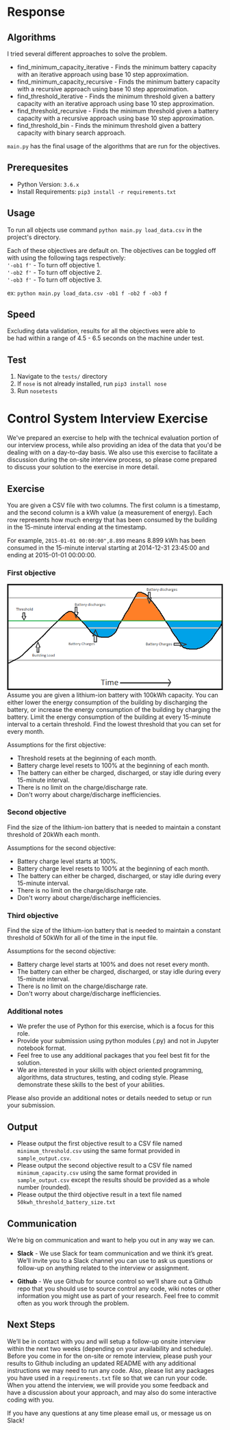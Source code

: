 # Response  

## Algorithms
I tried several different approaches to solve the problem.
* find_minimum_capacity_iterative - Finds the minimum battery capacity with an iterative approach using base 10 step approximation.
* find_minimum_capacity_recursive - Finds the minimum battery capacity with a recursive approach using base 10 step approximation.
* find_threshold_iterative - Finds the minimum threshold given a battery capacity with an iterative approach using base 10 step approximation.
* find_threshold_recursive - Finds the minimum threshold given a battery capacity with a recursive approach using base 10 step approximation.
* find_threshold_bin - Finds the minimum threshold given a battery capacity with binary search approach.

`main.py` has the final usage of the algorithms that are run for the objectives.

## Prerequesites
* Python Version: `3.6.x`  
* Install Requirements: `pip3 install -r requirements.txt`

## Usage
To run all objects use command `python main.py load_data.csv` in the project's directory.

Each of these objectives are default on.
The objectives can be toggled off with using the following tags respectively:  
`'-ob1 f'` - To turn off objective 1.  
`'-ob2 f'` - To turn off objective 2.  
`'-ob3 f'` - To turn off objective 3.  
  
ex: `python main.py load_data.csv -ob1 f -ob2 f -ob3 f`

## Speed
Excluding data validation, results for all the objectives were able to  
be had within a range of 4.5 - 6.5 seconds on the machine under test.

## Test  
1. Navigate to the `tests/` directory
2. If `nose` is not already installed, run `pip3 install nose`
3. Run `nosetests`  


# Control System Interview Exercise
We've prepared an exercise to help with the technical evaluation portion of our interview process, while also providing an idea of the data that you'd be dealing with on a day-to-day basis. We also use this exercise to facilitate a discussion during the on-site interview process, so please come prepared to discuss your solution to the exercise in more detail.

## Exercise
You are given a CSV file with two columns. The first column is a timestamp, and the second column is a kWh value (a measurement of energy). Each row represents how much energy that has been consumed by the building in the 15-minute interval ending at the timestamp.

For example, `2015-01-01 00:00:00",8.899` means 8.899 kWh has been consumed in the 15-minute interval starting at 2014-12-31 23:45:00 and ending at 2015-01-01 00:00:00.

### First objective 
<img src="./img.png">
Assume you are given a lithium-ion battery with 100kWh capacity. You can either lower the energy consumption of the building by discharging the battery, or increase the energy consumption of the building by charging the battery.
Limit the energy consumption of the building at every 15-minute interval to a certain threshold. Find the lowest threshold that you can set for every month.

Assumptions for the first objective:
* Threshold resets at the beginning of each month.
* Battery charge level resets to 100% at the beginning of each month.
* The battery can either be charged, discharged, or stay idle during every 15-minute interval.
* There is no limit on the charge/discharge rate.
* Don't worry about charge/discharge inefficiencies.


### Second objective
Find the size of the lithium-ion battery that is needed to maintain a constant threshold of 20kWh each month.

Assumptions for the second objective:
* Battery charge level starts at 100%.
* Battery charge level resets to 100% at the beginning of each month.
* The battery can either be charged, discharged, or stay idle during every 15-minute interval.
* There is no limit on the charge/discharge rate.
* Don't worry about charge/discharge inefficiencies.


### Third objective
Find the size of the lithium-ion battery that is needed to maintain a constant threshold of 50kWh for all of the time in the input file.

Assumptions for the second objective:
* Battery charge level starts at 100% and does not reset every month.
* The battery can either be charged, discharged, or stay idle during every 15-minute interval.
* There is no limit on the charge/discharge rate.
* Don't worry about charge/discharge inefficiencies.

### Additional notes
* We prefer the use of Python for this exercise, which is a focus for this role.
* Provide your submission using python modules (.py) and not in Jupyter notebook format.
* Feel free to use any additional packages that you feel best fit for the solution.
* We are interested in your skills with object oriented programming, algorithms, data structures, testing, and coding style. Please demonstrate these skills to the best of your abilities.

Please also provide an additional notes or details needed to setup or run your submission.

## Output

* Please output the first objective result to a CSV file named `minimum_threshold.csv` using the same format provided in `sample_output.csv`. 
* Please output the second objective result to a CSV file named `minimum_capacity.csv` using the same format provided in `sample_output.csv` except the results should be provided as a whole number (rounded).
* Please output the third objective result in a text file named `50kwh_threshold_battery_size.txt`

## Communication

We’re big on communication and want to help you out in any way we can.

* **Slack** - We use Slack for team communication and we think it’s great.  We’ll invite you to a Slack channel you can use to ask us questions or follow-up on anything related to the interview or assignment.

* **Github** - We use Github for source control so we’ll share out a Github repo that you should use to source control any code, wiki notes or other information you might use as part of your research.  Feel free to commit often as you work through the problem.

## Next Steps

We’ll be in contact with you and will setup a follow-up onsite interview within the next two weeks (depending on your availability and schedule).  Before you come in for the on-site or remote interview, please push your results to Github including an updated README with any additional instructions we may need to run any code.   Also, please list any packages you have used in a `requirements.txt` file so that we can run your code.  When you attend the interview, we will provide you some feedback and have a discussion about your approach, and may also do some interactive coding with you.

If you have any questions at any time please email us, or message us on Slack!
